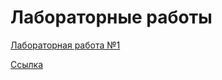 # Лабораторные работы

[Лабораторная работа №1](https://github.com/MuhinaAlexandra/labi2sem/blob/master/lab1.md)

[Ссылка](https://github.com/MuhinaAlexandra/labi2sem/blob/master/odin.html)
